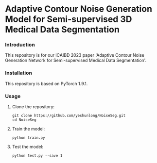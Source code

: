 # Adaptive Contour Noise Generation Model for Semi-supervised 3D Medical Data Segmentation

### Introduction

This repository is for our ICAIBD 2023 paper 'Adaptive Contour Noise Generation Network for Semi-supervised Medical Data Segmentation'.

### Installation

This repository is based on PyTorch 1.9.1.

### Usage

1. Clone the repository:

   ```shell
   git clone https://github.com/yeshunlong/NoiseSeg.git
   cd NoiseSeg
   ```
2. Train the model:

   ```shell
   python train.py
   ```
3. Test the model:

   ```shell
   python test.py --save 1
   ```
